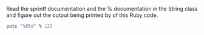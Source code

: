 Read the sprintf documentation and the % documentation in the String class and 
figure out the output being printed by of this Ruby code.

```ruby
puts "%05d" % 123
```
